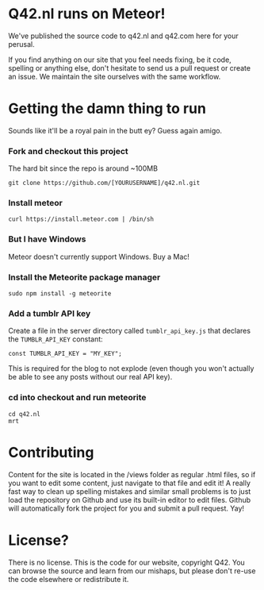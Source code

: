 # Q42.nl runs on Meteor!

We've published the source code to q42.nl and q42.com here for your perusal.

If you find anything on our site that you feel needs fixing, be it code, spelling or anything else,
don't hesitate to send us a pull request or create an issue. We maintain the site ourselves with the same workflow.

# Getting the damn thing to run
Sounds like it'll be a royal pain in the butt ey? Guess again amigo.

### Fork and checkout this project 
The hard bit since the repo is around ~100MB

	git clone https://github.com/[YOURUSERNAME]/q42.nl.git

### Install meteor

	curl https://install.meteor.com | /bin/sh
	
### But I have Windows

Meteor doesn't currently support Windows. Buy a Mac!

### Install the Meteorite package manager

	sudo npm install -g meteorite
	
### Add a tumblr API key

Create a file in the server directory called `tumblr_api_key.js` that declares the `TUMBLR_API_KEY` constant:

	const TUMBLR_API_KEY = "MY_KEY";
	
This is required for the blog to not explode (even though you won't actually be able to see any posts without our real API key).

### cd into checkout and run meteorite

	cd q42.nl
	mrt

# Contributing

Content for the site is located in the /views folder as regular .html files, so if you want to edit some content, just
navigate to that file and edit it! A really fast way to clean up spelling mistakes and similar small problems is to just
load the repository on Github and use its built-in editor to edit files. Github will automatically fork the project for you
and submit a pull request. Yay!

# License?

There is no license. This is the code for our website, copyright Q42. You can browse the source and learn from our mishaps,
but please don't re-use the code elsewhere or redistribute it.
